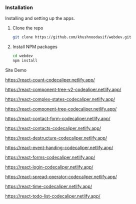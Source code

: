 ### Installation

Installing and setting up the apps.

1. Clone the repo
   ```sh
   git clone https://github.com/khushnoodasif/webdev.git
   ```
2. Install NPM packages
   ```sh
   cd webdev
   npm install
   ```

Site Demo

https://react-count-codecaliper.netlify.app/

https://react-component-tree-v2-codealiper.netlify.app/

https://react-complex-states-codecaliper.netlify.app/

https://react-component-tree-codecaliper.netlify.app/

https://react-contact-form-codecaliper.netlify.app/

https://react-contacts-codecaliper.netlify.app/

https://react-destructure-codecaliper.netlify.app/

https://react-event-handing-codecaliper.netlify.app/

https://react-forms-codecaliper.netlify.app/

https://react-login-codecaliper.netlify.app/

https://react-spread-operator-codecaliper.netlify.app/

https://react-time-codecaliper.netlify.app/

https://react-todo-list-codecaliper.netlify.app/
